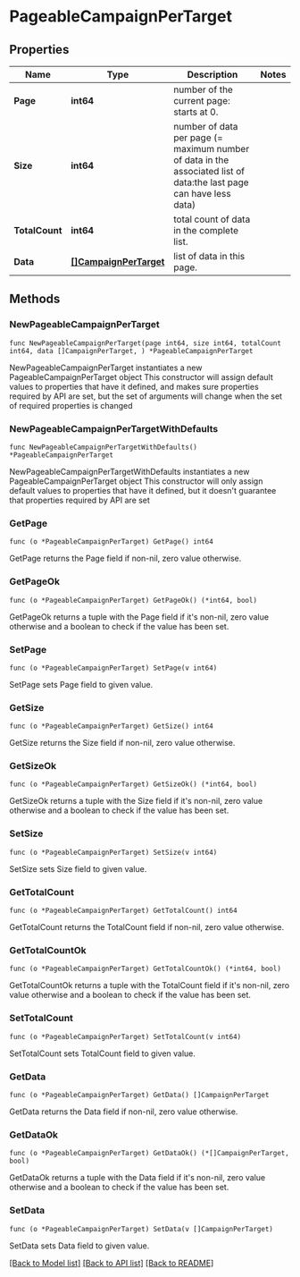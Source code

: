 # PageableCampaignPerTarget

## Properties

Name | Type | Description | Notes
------------ | ------------- | ------------- | -------------
**Page** | **int64** | number of the current page: starts at 0. | 
**Size** | **int64** | number of data per page (&#x3D; maximum number of data in the associated list of data:the last page can have less data) | 
**TotalCount** | **int64** | total count of data in the complete list. | 
**Data** | [**[]CampaignPerTarget**](CampaignPerTarget.md) | list of data in this page. | 

## Methods

### NewPageableCampaignPerTarget

`func NewPageableCampaignPerTarget(page int64, size int64, totalCount int64, data []CampaignPerTarget, ) *PageableCampaignPerTarget`

NewPageableCampaignPerTarget instantiates a new PageableCampaignPerTarget object
This constructor will assign default values to properties that have it defined,
and makes sure properties required by API are set, but the set of arguments
will change when the set of required properties is changed

### NewPageableCampaignPerTargetWithDefaults

`func NewPageableCampaignPerTargetWithDefaults() *PageableCampaignPerTarget`

NewPageableCampaignPerTargetWithDefaults instantiates a new PageableCampaignPerTarget object
This constructor will only assign default values to properties that have it defined,
but it doesn't guarantee that properties required by API are set

### GetPage

`func (o *PageableCampaignPerTarget) GetPage() int64`

GetPage returns the Page field if non-nil, zero value otherwise.

### GetPageOk

`func (o *PageableCampaignPerTarget) GetPageOk() (*int64, bool)`

GetPageOk returns a tuple with the Page field if it's non-nil, zero value otherwise
and a boolean to check if the value has been set.

### SetPage

`func (o *PageableCampaignPerTarget) SetPage(v int64)`

SetPage sets Page field to given value.


### GetSize

`func (o *PageableCampaignPerTarget) GetSize() int64`

GetSize returns the Size field if non-nil, zero value otherwise.

### GetSizeOk

`func (o *PageableCampaignPerTarget) GetSizeOk() (*int64, bool)`

GetSizeOk returns a tuple with the Size field if it's non-nil, zero value otherwise
and a boolean to check if the value has been set.

### SetSize

`func (o *PageableCampaignPerTarget) SetSize(v int64)`

SetSize sets Size field to given value.


### GetTotalCount

`func (o *PageableCampaignPerTarget) GetTotalCount() int64`

GetTotalCount returns the TotalCount field if non-nil, zero value otherwise.

### GetTotalCountOk

`func (o *PageableCampaignPerTarget) GetTotalCountOk() (*int64, bool)`

GetTotalCountOk returns a tuple with the TotalCount field if it's non-nil, zero value otherwise
and a boolean to check if the value has been set.

### SetTotalCount

`func (o *PageableCampaignPerTarget) SetTotalCount(v int64)`

SetTotalCount sets TotalCount field to given value.


### GetData

`func (o *PageableCampaignPerTarget) GetData() []CampaignPerTarget`

GetData returns the Data field if non-nil, zero value otherwise.

### GetDataOk

`func (o *PageableCampaignPerTarget) GetDataOk() (*[]CampaignPerTarget, bool)`

GetDataOk returns a tuple with the Data field if it's non-nil, zero value otherwise
and a boolean to check if the value has been set.

### SetData

`func (o *PageableCampaignPerTarget) SetData(v []CampaignPerTarget)`

SetData sets Data field to given value.



[[Back to Model list]](../README.md#documentation-for-models) [[Back to API list]](../README.md#documentation-for-api-endpoints) [[Back to README]](../README.md)


